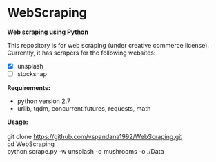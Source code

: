 # WebScraping
**Web scraping using Python**

This repository is for web scraping (under creative commerce license). <br/>
Currently, it has scrapers for the following websites:
- [x] unsplash
- [ ] stocksnap

**Requirements:**
- python version 2.7
- urlib, tqdm, concurrent.futures, requests, math

**Usage:**<br/>
<br/>
git clone https://github.com/vspandana1992/WebScraping.git <br/>
cd WebScraping <br/>
python scrape.py -w unsplash -q mushrooms -o ./Data <br/>

